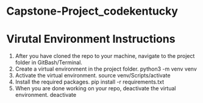 # Capstone-Project_codekentucky





# Virutal Environment Instructions
1. After you have cloned the repo to your machine, navigate to the project folder in GitBash/Terminal.
2. Create a virtual environment in the project folder. python3 -m venv venv
3. Activate the virtual environment. source venv/Scripts/activate
4. Install the required packages. pip install -r requirements.txt
5. When you are done working on your repo, deactivate the virtual environment. deactivate